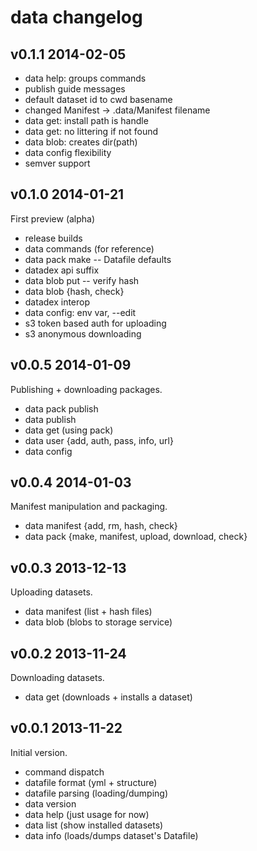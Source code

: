 # data changelog

## v0.1.1 2014-02-05

- data help: groups commands
- publish guide messages
- default dataset id to cwd basename
- changed Manifest -> .data/Manifest filename
- data get: install path is handle
- data get: no littering if not found
- data blob: creates dir(path)
- data config flexibility
- semver support


## v0.1.0 2014-01-21

First preview (alpha)

- release builds
- data commands (for reference)
- data pack make -- Datafile defaults
- datadex api suffix
- data blob put -- verify hash
- data blob {hash, check}
- datadex interop
- data config: env var, --edit
- s3 token based auth for uploading
- s3 anonymous downloading

## v0.0.5 2014-01-09

Publishing + downloading packages.

- data pack publish
- data publish
- data get (using pack)
- data user {add, auth, pass, info, url}
- data config

## v0.0.4 2014-01-03

Manifest manipulation and packaging.

- data manifest {add, rm, hash, check}
- data pack {make, manifest, upload, download, check}

## v0.0.3 2013-12-13

Uploading datasets.

- data manifest (list + hash files)
- data blob (blobs to storage service)


## v0.0.2 2013-11-24

Downloading datasets.

- data get (downloads + installs a dataset)

## v0.0.1 2013-11-22

Initial version.

- command dispatch
- datafile format (yml + structure)
- datafile parsing (loading/dumping)
- data version
- data help (just usage for now)
- data list (show installed datasets)
- data info (loads/dumps dataset's Datafile)
